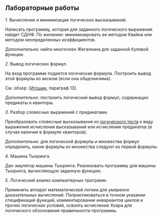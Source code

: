 ## Лабораторные работы

*1*. Вычисление и минимизация логических высказываний.

Написать программу, которая для заданного логического выражения найдет СДНФ.
По желанию: минимизировать ее методом Квайна или методом неопределенных коэффициентов.

Дополнительно: найти многочлен Жегалкина для заданной булевой функции.
     
*2*. Вывод логических формул.

На вход программе подается логическая формула. Построить вывод этой формулы из аксиом (если она общезначима).

См. обзор: [[Игошин](https://znanium.com/read?id=243891), параграф 13].

Дополнительно: построить логический вывод формул, содержащих предикаты и кванторы.

*3*. Разбор словесных выражений с предикатами.

Преобразовать словесные высказывания из [логического теста](http://p98414p4.beget.tech/test) к виду выражения исчисления высказываний
или исчисления предикатов (в случае наличия в формуле кванторов).

Дополнительно: для логической формулы и множества формул определить, какие формулы из множества следуют из первой формулы.

*4*. Машина Тьюринга.

Дан эмулятор машины Тьюринга. Реализовать программу для машины Тьюринга, вычисляющую заданную функцию.

*5*. Логический анализ компьютерных программ.

Применить аппарат математической логики для умеренно доказательных вычислений.
Попрактиковаться в точном указании спецификаций функций, комментировании инвариантов циклов и прочих
логических условий, освоить исчисление Хоара для логического обоснования правильности программы.